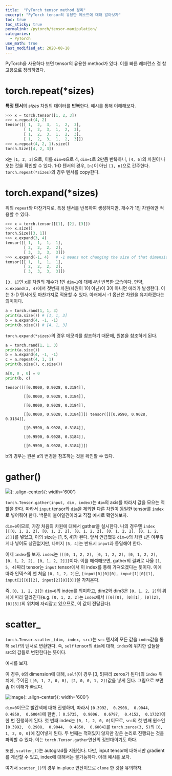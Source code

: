 ```yaml
---
title:  "PyTorch tensor method 정리"
excerpt: "PyTorch tensor의 유용한 메소드에 대해 알아보자"
toc: true
toc_sticky: true
permalink: /pytorch/tensor-manipulation/
categories:
  - PyTorch
use_math: true
last_modified_at: 2020-08-18
---
```


PyTorch을 사용하다 보면 tensor의 유용한 method가 있다.
이를 빠른 레퍼런스 겸 참고용으로 정리하였다.

# torch.repeat(\*sizes)

**특정 텐서**의 _sizes_ 차원의 데이터를 **반복**한다. 예시를 통해 이해해보자.

```python
>>> x = torch.tensor([1, 2, 3])
>>> x.repeat(4, 2)
tensor([[ 1,  2,  3,  1,  2,  3],
        [ 1,  2,  3,  1,  2,  3],
        [ 1,  2,  3,  1,  2,  3],
        [ 1,  2,  3,  1,  2,  3]])
>>> x.repeat(4, 2, 1).size()
torch.Size([4, 2, 3])
```

x는 `[1, 2, 3]`으로, 이를 `dim=0`으로 4, `dim=1`로 2만큼 반복하니, `[4, 6]`의 차원이 나오는 것을 확인할 수 있다. 1-D 텐서의 경우, `[n]`이 아닌 `[1, n]`으로 간주한다. `torch.repeat(*sizes)`의 경우 텐서를 copy한다.

# torch.expand(\*sizes)

위의 `repeat`와 마찬가지로, 특정 텐서를 반복하여 생성하지만, 개수가 1인 차원에만 적용할 수 있다.

```python
>>> x = torch.tensor([[1], [2], [3]])
>>> x.size()
torch.Size([3, 1])
>>> x.expand(3, 4)
tensor([[ 1,  1,  1,  1],
        [ 2,  2,  2,  2],
        [ 3,  3,  3,  3]])
>>> x.expand(-1, 4)   # -1 means not changing the size of that dimension
tensor([[ 1,  1,  1,  1],
        [ 2,  2,  2,  2],
        [ 3,  3,  3,  3]])
```

`[3, 1]`인 x를 차원의 개수가 1인 `dim=1`에 대해 4번 반복한 모습이다. 만약, `x.expand(3, 4)`에서 첫번째 차원(차원이 1이 아닌)이 3이 아니면 에러가 발생한다. 이는 3-D 텐서에도 마찬가지로 적용할 수 있다. 아래에서 -1 옵션은 차원을 유지하겠다는 의미이다.

```python
a = torch.rand(1, 1, 3)
print(a.size()) # [1, 1, 3]
b = a.expand(4, -1, -1)
print(b.size()) # [4, 1, 3]
```

`torch.expand(*sizes)`의 경우 메모리를 참조하기 때문에, 원본을 참조하게 된다.

```python
a = torch.rand(1, 1, 3)
print(a.size())
b = a.expand(4, -1, -1)
c = a.repeat(4, 1, 1)
print(b.size(), c.size())

a[0, 0 , 0] = 0
print(b, c)
```

```
tensor([[[0.0000, 0.9028, 0.3184]],

        [[0.0000, 0.9028, 0.3184]],

        [[0.0000, 0.9028, 0.3184]],

        [[0.0000, 0.9028, 0.3184]]]) tensor([[[0.9590, 0.9028, 0.3184]],

        [[0.9590, 0.9028, 0.3184]],

        [[0.9590, 0.9028, 0.3184]],

        [[0.9590, 0.9028, 0.3184]]])
```

b의 경우는 원본 a의 변경을 참조하는 것을 확인할 수 있다.

# gather()

![](https://i.stack.imgur.com/nudGq.png){: .align-center}{: width='600'}

`torch.Tensor.gather(input, dim, index)`는 `dim`의 axis를 따라서 값을 모으는 역할을 한다.
따라서 `input` tensor와 `dim`을 제외한 다른 차원이 동일한 tensor를 `index`로 넣어줘야 한다. 백문이 불여일견이라고 직접 예시로 확인해보자.

<script src="https://gist.github.com/InhyeokYoo/a6e426cffdd694815b93f916e5970e43.js"></script>

`dim=0`이므로, 가장 처음의 차원에 대해서 gather을 실시한다. 나의 경우엔 `index` `[[[0, 1, 2, 2], [0, 1, 2, 2], [0, 1, 2, 2], [0, 1, 2, 2], [0, 1, 2, 2]]]`를 넣었고, 이의 size는 [1, 5, 4]가 된다. 앞서 언급했듯 `dim=0`의 차원 `1`은 아무렇게나 넣어도 상관없지만, 나머지 `[5, 4]`는 반드시 `input`과 동일해야 한다.

이제 `index`를 보자. `index`는 `[[[0, 1, 2, 2], [0, 1, 2, 2], [0, 1, 2, 2], [0, 1, 2, 2], [0, 1, 2, 2]]]`이다. 이를 해석해보면, gather의 결과로 나올 `[1, 5, 4]`짜리 tensor는 `input` tensor에서 이 index를 통해 가져오겠다는 뜻이다. 이에 따라 인덱스의 맨 처음 `[0, 1, 2, 2]`은, `[input[0][0][0], input[1][0][1], input[2][0][2], input[2][0][3]]`을 가져온다.

즉, `[0, 1, 2, 2]`는 `dim=0`의 index를 의미하고, dim2와 dim3은 `[0, 1, 2, 2]`의 위치에 따라 달라진다(e.g. `[0, 1, 2, 2]`는 `index`에서 `[[0][0], [0][1], [0][2], [0][3]]`의 위치에 자리잡고 있으므로, 이 값이 전달된다).


# scatter_

`torch.Tensor.scatter_(dim, index, src)`는 `src` 텐서의 모든 값을 `index`값을 통해 `self`의 텐서로 변환한다. 즉, `self` tensor의 `dim`에 대해, `index`에 위치한 값들을 src의 값들로 변환한다는 뜻이다.

예시를 보자.

<script src="https://gist.github.com/InhyeokYoo/742e26971301916b821f5afe59a891d3.js"></script>

이 경우, `0`의 dimension에 대해, `self`(이 경우 [3, 5]짜리 zeros가 된다)의 `index` 위치에, 주어진 `[[0, 1, 2, 0, 0], [2, 0, 0, 1, 2]]`값을 넣게 된다. 그림으로 보면 좀 더 이해가 빠르다.


![image](https://user-images.githubusercontent.com/47516855/90478303-efd7cd80-e167-11ea-90c4-cab8b102dd08.png){: .align-center}{: width='600'}

`dim=0`이므로 빨간색에 대해 진행하며, 따라서 `[0.3992,  0.2908,  0.9044,  0.4850,  0.6004]`에 한번,
`[ 0.5735,  0.9006,  0.6797,  0.4152,  0.1732]`에 한 번 진행하게 된다.
첫 번째 index는 `[0, 1, 2, 0, 0]`이므로, `src`의 첫 번째 원소인 `[0.3992,  0.2908,  0.9044,  0.4850,  0.6004]`를 `torch.zeros(3, 5)`의 `[0, 1, 2, 0, 0]`에 집어넣게 된다. 두 번째는 적혀있지 않지만 같은 논리로 진행되는 것을 파악할 수 있다. 이는 `torch.Tensor.gather`연산의 정반대이기도 하다.

또한, `scatter_()`는 autograd를 지원한다. 다만, input tensor에 대해서만 gradient를 계산할 수 있고, index에 대해서는 불가능하다. 아래 예시를 보자.

<script src="https://gist.github.com/InhyeokYoo/f18f867ed542922c15ab909328cf45a6.js"></script>

여기서 `scatter_()`의 경우 in-place 연산이므로 `clone` 한 것을 유의하자.


